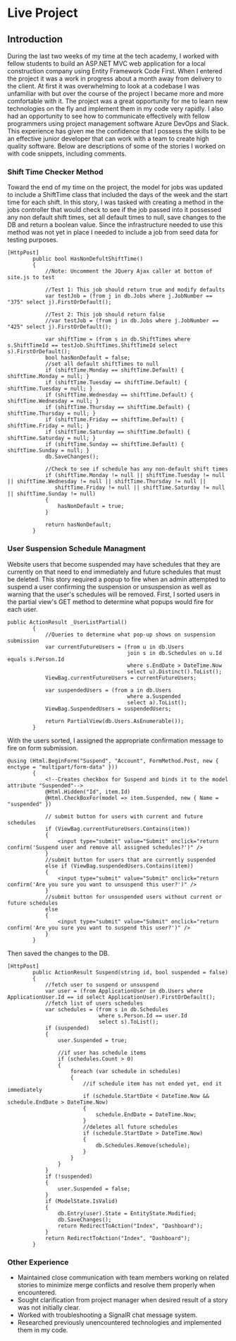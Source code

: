 # Live Project
## Introduction

During the last two weeks of my time at the tech academy, I worked with fellow students to build an ASP.NET MVC web application for a local construction company using Entity Framework Code First.  When I entered the project it was a work in progress about a month away from delivery to the client.  At first it was overwhelming to look at a codebase I was unfamiliar with but over the course of the project I became more and more comfortable with it.  The project was a great opportunity for me to learn new technologies on the fly and implement them in my code very rapidly.  I also had an opportunity to see how to communicate effectively with fellow programmers using project management software Azure DevOps and Slack.  This experience has given me the confidence that I possess the skills to be an effective junior developer that can work with a team to create high quality software.  Below are descriptions of some of the stories I worked on with code snippets, including comments.

### Shift Time Checker Method

Toward the end of my time on the project, the model for jobs was updated to include a ShiftTime class that included the days of the week and the start time for each shift.  In this story, I was tasked with creating a method in the jobs controller that would check to see if the job passed into it possessed any non default shift times, set all default times to null, save changes to the DB and return a boolean value.  Since the infrastructure needed to use this method was not yet in place I needed to include a job from seed data for testing purposes.

```
[HttpPost]
        public bool HasNonDefultShiftTime()
        {
            //Note: Uncomment the JQuery Ajax caller at bottom of site.js to test

            //Test 1: This job should return true and modify defaults
            var testJob = (from j in db.Jobs where j.JobNumber == "375" select j).FirstOrDefault();

            //Test 2: This job should return false  
            //var testJob = (from j in db.Jobs where j.JobNumber == "425" select j).FirstOrDefault();

            var shiftTime = (from s in db.ShiftTimes where s.ShiftTimeId == testJob.ShiftTimes.ShiftTimeId select s).FirstOrDefault();
            bool hasNonDefault = false;           
            //set all default shiftTimes to null
            if (shiftTime.Monday == shiftTime.Default) { shiftTime.Monday = null; }
            if (shiftTime.Tuesday == shiftTime.Default) { shiftTime.Tuesday = null; }
            if (shiftTime.Wednesday == shiftTime.Default) { shiftTime.Wednesday = null; }
            if (shiftTime.Thursday == shiftTime.Default) { shiftTime.Thursday = null; }
            if (shiftTime.Friday == shiftTime.Default) { shiftTime.Friday = null; }
            if (shiftTime.Saturday == shiftTime.Default) { shiftTime.Saturday = null; }
            if (shiftTime.Sunday == shiftTime.Default) { shiftTime.Sunday = null; }
            db.SaveChanges();
            
            //Check to see if schedule has any non-default shift times
            if (shiftTime.Monday != null || shiftTime.Tuesday != null || shiftTime.Wednesday != null || shiftTime.Thursday != null ||
               shiftTime.Friday != null || shiftTime.Saturday != null || shiftTime.Sunday != null)
            {
                hasNonDefault = true;
            }

            return hasNonDefault;
        }
```
### User Suspension Schedule Managment

Website users that become suspended may have schedules that they are currently on that need to end immediately and future schedules that must be deleted.  This story required a popup to fire when an admin attempted to suspend a user confirming the suspension or unsuspension as well as warning that the user's schedules will be removed.  First, I sorted users in the partial view's GET method to determine what popups would fire for each user.

```
public ActionResult _UserListPartial()
        {
            //Queries to determine what pop-up shows on suspension submission
            var currentFutureUsers = (from u in db.Users
                                      join s in db.Schedules on u.Id equals s.Person.Id
                                      where s.EndDate > DateTime.Now
                                      select u).Distinct().ToList();
            ViewBag.currentFutureUsers = currentFutureUsers;

            var suspendedUsers = (from a in db.Users
                                      where a.Suspended
                                      select a).ToList();
            ViewBag.SuspendedUsers = suspendedUsers;

            return PartialView(db.Users.AsEnumerable());
        }
```
With the users sorted, I assigned the appropriate confirmation message to fire on form submission.

```
@using (Html.BeginForm("Suspend", "Account", FormMethod.Post, new { enctype = "multipart/form-data" }))
        {
            <!--Creates checkbox for Suspend and binds it to the model attribute "Suspended"-->
            @Html.Hidden("Id", item.Id)
            @Html.CheckBoxFor(model => item.Suspended, new { Name = "suspended" })

            // submit button for users with current and future schedules
            if (ViewBag.currentFutureUsers.Contains(item))
            {
                <input type="submit" value="Submit" onclick="return confirm('Suspend user and remove all assigned schedules?')" />
            }
            //submit button for users that are currently suspended
            else if (ViewBag.suspendedUsers.Contains(item))
            {
                <input type="submit" value="Submit" onclick="return confirm('Are you sure you want to unsuspend this user?')" />
            }
            //submit button for unsuspended users without current or future schedules
            else
            {
                <input type="submit" value="Submit" onclick="return confirm('Are you sure you want to suspend this user?')" />
            }
        }
```
Then saved the changes to the DB.
```
[HttpPost]
        public ActionResult Suspend(string id, bool suspended = false)
        {
            //fetch user to suspend or unsuspend
            var user = (from ApplicationUser in db.Users where ApplicationUser.Id == id select ApplicationUser).FirstOrDefault();
            //fetch list of users schedules
            var schedules = (from s in db.Schedules
                             where s.Person.Id == user.Id
                             select s).ToList();
            if (suspended)
            {
                user.Suspended = true;
                
                //if user has schedule items
                if (schedules.Count > 0)
                {
                    foreach (var schedule in schedules)
                    {
                        //if schedule item has not ended yet, end it immediately
                        if (schedule.StartDate < DateTime.Now && schedule.EndDate > DateTime.Now)
                        {
                            schedule.EndDate = DateTime.Now;
                        }
                        //deletes all future schedules
                        if (schedule.StartDate > DateTime.Now)
                        {
                            db.Schedules.Remove(schedule);
                        }
                    }
                }
            }
            if (!suspended)
            {
                user.Suspended = false;                              
            }
            if (ModelState.IsValid)
            {
                db.Entry(user).State = EntityState.Modified;
                db.SaveChanges();
                return RedirectToAction("Index", "Dashboard");
            }
            return RedirectToAction("Index", "Dashboard");
        }
```
### Other Experience

* Maintained close communication with team members working on related stories to minimize merge conflicts and resolve them properly when encountered.
* Sought clarification from project manager when desired result of a story was not initially clear.
* Worked with troubleshooting a SignalR chat message system.
* Researched previously unencountered technologies and implemented them in my code.
